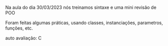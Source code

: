 Na aula do dia 30/03/2023 nós treinamos sintaxe e uma mini revisão de POO

Foram feitas algumas práticas, usando classes, instanciações, parametros, funções, etc.

auto avaliação: C